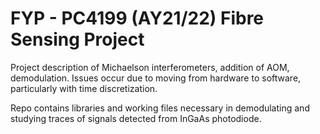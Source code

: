 # FYP - PC4199 (AY21/22) Fibre Sensing Project

Project description of Michaelson interferometers, addition of AOM, demodulation. Issues occur due to moving from hardware to software, particularly with time discretization.

Repo contains libraries and working files necessary in demodulating and studying traces of signals detected from InGaAs photodiode.

